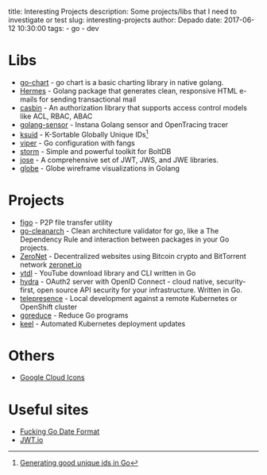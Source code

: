 title: Interesting Projects
description: Some projects/libs that I need to investigate or test
slug: interesting-projects
author: Depado
date: 2017-06-12 10:30:00
tags:
    - go
    - dev


# Libs

- [go-chart](https://github.com/wcharczuk/go-chart) - go chart is a basic 
charting library in native golang.
- [Hermes](https://github.com/matcornic/hermes) - Golang package that generates
clean, responsive HTML e-mails for sending transactional mail
- [casbin](https://github.com/casbin/casbin) - An authorization library that 
supports access control models like ACL, RBAC, ABAC
- [golang-sensor](https://github.com/instana/golang-sensor) - Instana Golang 
sensor and OpenTracing tracer
- [ksuid](https://github.com/segmentio/ksuid) - K-Sortable Globally Unique 
IDs[^1]
- [viper](https://github.com/spf13/viper) - Go configuration with fangs
- [storm](https://github.com/asdine/storm) - Simple and powerful toolkit for 
BoltDB 
- [jose](https://github.com/SermoDigital/jose) - A comprehensive set of JWT, 
JWS, and JWE libraries. 
- [globe](https://github.com/mmcloughlin/globe) - Globe wireframe visualizations
in Golang


[^1]: [Generating good unique ids in Go](https://blog.kowalczyk.info/article/JyRZ/generating-good-random-and-unique-ids-in-go.html)


# Projects   

- [figo](https://github.com/rnbdev/figo) - P2P file transfer utility
- [go-cleanarch](https://github.com/roblaszczak/go-cleanarch) - Clean 
architecture validator for go, like a The Dependency Rule and interaction
between packages in your Go projects. 
- [ZeroNet](https://github.com/HelloZeroNet/ZeroNet) - Decentralized websites 
using Bitcoin crypto and BitTorrent network [zeronet.io](https://zeronet.io)
- [ytdl](https://github.com/rylio/ytdl) - YouTube download library and CLI 
written in Go 
- [hydra](https://github.com/ory/hydra) - OAuth2 server with OpenID Connect - 
cloud native, security-first, open source API security for your infrastructure. 
Written in Go.
- [telepresence](https://github.com/datawire/telepresence) - Local development
against a remote Kubernetes or OpenShift cluster
- [goreduce](https://github.com/mvdan/goreduce) - Reduce Go programs
- [keel](https://github.com/rusenask/keel) - Automated Kubernetes deployment
updates

# Others

- [Google Cloud Icons](https://cloud.google.com/icons/)

# Useful sites

- [Fucking Go Date Format](http://fuckinggodateformat.com/)
- [JWT.io](https://jwt.io/)